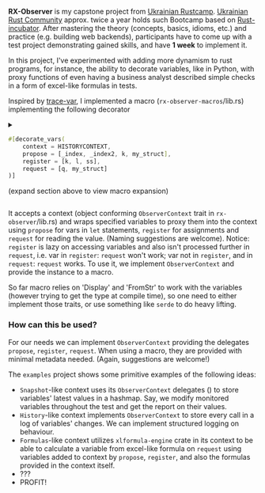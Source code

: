 **RX-Observer** is my capstone project from [Ukrainian Rustcamp](https://github.com/rust-lang-ua/rustcamp/tree/master).
[Ukrainian Rust Community](https://www.linkedin.com/company/ukrainian-rust-community/) approx. twice a year holds such Bootcamp based on [Rust-incubator](https://github.com/instrumentisto/rust-incubator).
After mastering the theory (concepts, basics, idioms, etc.) and practice (e.g. building web backends), participants have to come up with a test project demonstrating gained skills, and have **1 week** to implement it.

In this project, I've experimented with adding more dynamism to rust programs, for instance, the ability to decorate variables, like in Python, with proxy functions of even having a business analyst described simple checks in a form of excel-like formulas in tests.

Inspired by [trace-var](https://github.com/dtolnay/syn/tree/master/examples/trace-var), I implemented a macro (`rx-observer-macros`/lib.rs) implementing the following decorator

<details>
<summary>

```rust
#[decorate_vars(
    context = HISTORYCONTEXT,
    propose = [_index, _index2, k, my_struct],
    register = [k, l, ss],
    request = [q, my_struct]
)]
```
(expand section above to view macro expansion)
</summary>

```rust
#[decorate_vars(
    context = HISTORYCONTEXT,
    propose = [_index, _index2, k, my_struct],
    register = [k, l, ss],
    request = [q, my_struct]
)]
pub fn history_context_example() {
    let k = 1;
    let l = 2;
    let q = 3;
    let ss = "hello";
    let _ss2 = ss; // UNUSED VARIABLES ARE OPTIMIZED AND NOT PARSED BY MACRO

    //decorated with 'request' in function parameters
    simple_fun(&q);
    let _index = k + l + q;
    let my_struct = SampleStruct {
        field1: 42,
        field2: 42,
    };

    let mut _index2 = 0;
    _index2 = k + l + q;

    let _struct_request = my_struct;
}
```
(from examples)
becomes
```rust
pub fn history_context_example() {
        let k = {
            #[allow(unused_mut)] let k = 1;
            HISTORYCONTEXT.propose(k, "history_context_example", "k");
            k
        };
        let l = 2;
        let q = 3;
        let ss = "hello";
        let _ss2 = HISTORYCONTEXT.register(ss, "history_context_example", "ss", std::any::type_name_of_val(&ss));   // UNUSED VARIABLES ARE OPTIMIZED AND NOT PARSED BY MACRO 
        
        //decorated with 'request' in function parameters 
        simple_fun(&HISTORYCONTEXT.request(q, "history_context_example", "q"));
        let _index = {
            #[allow(
                unused_mut
            )] let _index = HISTORYCONTEXT.register(k, "history_context_example", "k", std::any::type_name_of_val(&k)) + HISTORYCONTEXT.register(l, "history_context_example", "l", std::any::type_name_of_val(&l)) + HISTORYCONTEXT.request(q, "history_context_example", "q");
            HISTORYCONTEXT.propose(_index, "history_context_example", "_index");
            _index
        };
        let my_struct = {
            #[allow(unused_mut)] let my_struct = SampleStruct {
                field1: 42,
                field2: 42,
            };
            
            HISTORYCONTEXT.propose(my_struct, "history_context_example", "my_struct");
            my_struct
        };
        let mut _index2 = {
            #[allow(unused_mut)] let mut _index2 = 0;
            HISTORYCONTEXT.propose(_index2, "history_context_example", "_index2");
            _index2
        };
        {
            _index2 = HISTORYCONTEXT.register(k, "history_context_example", "k", std::any::type_name_of_val(&k)) + HISTORYCONTEXT.register(l, "history_context_example", "l", std::any::type_name_of_val(&l)) + HISTORYCONTEXT.request(q, "history_context_example", "q");
            HISTORYCONTEXT.propose(_index2, "history_context_example", "_index2");
        };
        
        let _struct_request = HISTORYCONTEXT.request(my_struct, "history_context_example", "my_struct");
    }
```

</details>

It accepts a context (object conforming `ObserverContext` trait in `rx-observer`/lib.rs) and wraps specified variables to proxy them into the context using `propose` for vars in `let` statements, `register` for assignments and `request` for reading the value. (Naming suggestions are welcome). Notice: `register` is lazy on accessing variables and also isn't processed further in `request`, i.e. var in `register`: `request` won't work; var not in `register`, and in `request`: `request` works.
To use it, we implement `ObserverContext` and provide the instance to a macro.

So far macro relies on 'Display' and 'FromStr' to work with the variables (however trying to get the type at compile time), so one need to either implement those traits, or use something like `serde` to do heavy lifting.


### How can this be used?

For our needs we can implement `ObserverContext` providing the delegates `propose`, `register`, `request`. When using a macro, they are provided with minimal metadata needed. (Again, suggestions are welcome!) 

The `examples` project shows some primitive examples of the following ideas:

* `Snapshot`-like context uses its `ObserverContext` delegates () to store variables' latest values in a hashmap. Say, we modify monitored variables throughout the test and get the report on their values.
* `History`-like context implements `ObserverContext` to store every call in a log of variables' changes. We can implement structured logging on behaviour.
* `Formulas`-like context utilizes `xlformula-engine` crate in its context to be able to calculate a variable from excel-like formula on `request` using variables added to context by `propose`, `register`, and also the formulas provided in the context itself.
* ???
* PROFIT!
